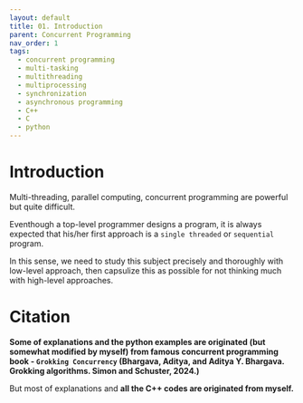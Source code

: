 ```yaml
---
layout: default
title: 01. Introduction
parent: Concurrent Programming
nav_order: 1
tags: 
  - concurrent programming
  - multi-tasking
  - multithreading
  - multiprocessing
  - synchronization
  - asynchronous programming
  - C++
  - C
  - python
---
```


# Introduction

Multi-threading, parallel computing, concurrent programming are powerful but quite difficult. 

Eventhough a top-level programmer designs a program, it is always expected that his/her first approach is a `single threaded` or `sequential` program.    

In this sense, we need to study this subject precisely and thoroughly with low-level approach, then capsulize this as possible for not thinking much with high-level approaches. 

# Citation 

**Some of explanations and the python examples are originated (but somewhat modified by myself) from famous concurrent programming book - `Grokking Concurrency` (Bhargava, Aditya, and Aditya Y. Bhargava. Grokking algorithms. Simon and Schuster, 2024.)**   


But most of explanations and **all the C++ codes are originated from myself.**

